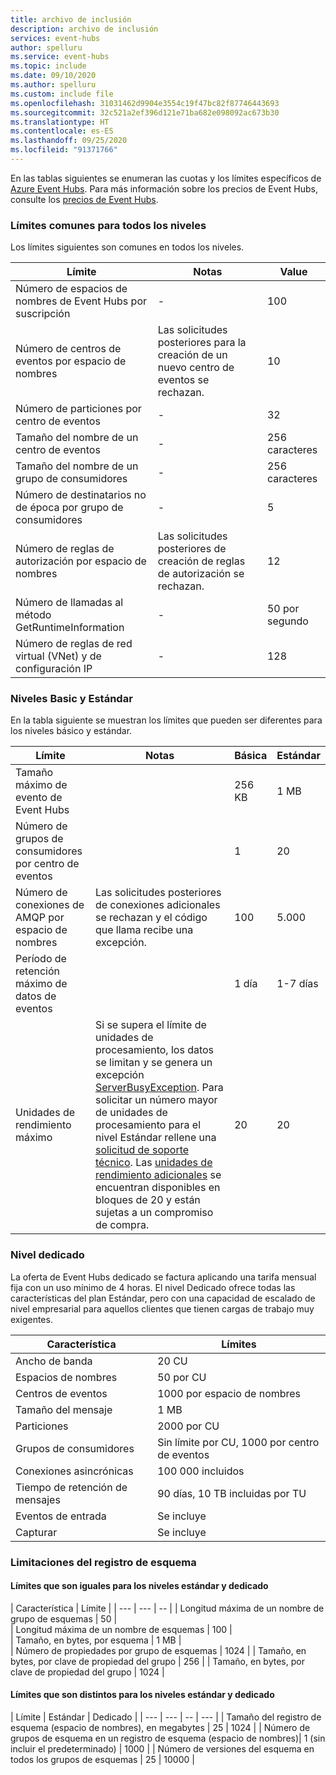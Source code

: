 ```yaml
---
title: archivo de inclusión
description: archivo de inclusión
services: event-hubs
author: spelluru
ms.service: event-hubs
ms.topic: include
ms.date: 09/10/2020
ms.author: spelluru
ms.custom: include file
ms.openlocfilehash: 31031462d9904e3554c19f47bc82f87746443693
ms.sourcegitcommit: 32c521a2ef396d121e71ba682e098092ac673b30
ms.translationtype: HT
ms.contentlocale: es-ES
ms.lasthandoff: 09/25/2020
ms.locfileid: "91371766"
---
```

En las tablas siguientes se enumeran las cuotas y los límites específicos de [Azure Event Hubs](https://azure.microsoft.com/services/event-hubs/). Para más información sobre los precios de Event Hubs, consulte los [precios de Event Hubs](https://azure.microsoft.com/pricing/details/event-hubs/).

### <a name="common-limits-for-all-tiers"></a>Límites comunes para todos los niveles
Los límites siguientes son comunes en todos los niveles. 

| Límite |  Notas | Value |
| --- |  --- | --- |
| Número de espacios de nombres de Event Hubs por suscripción |- |100 |
| Número de centros de eventos por espacio de nombres | Las solicitudes posteriores para la creación de un nuevo centro de eventos se rechazan. |10 |
| Número de particiones por centro de eventos |- |32 |
| Tamaño del nombre de un centro de eventos |- | 256 caracteres |
| Tamaño del nombre de un grupo de consumidores |- | 256 caracteres |
| Número de destinatarios no de época por grupo de consumidores |- |5 |
| Número de reglas de autorización por espacio de nombres | Las solicitudes posteriores de creación de reglas de autorización se rechazan.|12 |
| Número de llamadas al método GetRuntimeInformation |  - | 50 por segundo | 
| Número de reglas de red virtual (VNet) y de configuración IP | - | 128 | 


### <a name="basic-and-standard-tiers"></a>Niveles Basic y Estándar
En la tabla siguiente se muestran los límites que pueden ser diferentes para los niveles básico y estándar. 

| Límite | Notas | Básica | Estándar |
| --- |  --- | -- | --- |
| Tamaño máximo de evento de Event Hubs| &nbsp; | 256 KB | 1 MB |
| Número de grupos de consumidores por centro de eventos | &nbsp; |1 |20 |
| Número de conexiones de AMQP por espacio de nombres | Las solicitudes posteriores de conexiones adicionales se rechazan y el código que llama recibe una excepción. |100 |5\.000|
| Período de retención máximo de datos de eventos | &nbsp; |1 día |1-7 días |
| Unidades de rendimiento máximo |Si se supera el límite de unidades de procesamiento, los datos se limitan y se genera un excepción [ServerBusyException](/dotnet/api/microsoft.servicebus.messaging.serverbusyexception). Para solicitar un número mayor de unidades de procesamiento para el nivel Estándar rellene una [solicitud de soporte técnico](/azure/azure-portal/supportability/how-to-create-azure-support-request). Las [unidades de rendimiento adicionales](../articles/event-hubs/event-hubs-auto-inflate.md) se encuentran disponibles en bloques de 20 y están sujetas a un compromiso de compra. |20 | 20 | 

### <a name="dedicated-tier"></a>Nivel dedicado
La oferta de Event Hubs dedicado se factura aplicando una tarifa mensual fija con un uso mínimo de 4 horas. El nivel Dedicado ofrece todas las características del plan Estándar, pero con una capacidad de escalado de nivel empresarial para aquellos clientes que tienen cargas de trabajo muy exigentes. 

| Característica | Límites |
| --- | ---|
| Ancho de banda |  20 CU |
| Espacios de nombres | 50 por CU |
| Centros de eventos |  1000 por espacio de nombres |
| Tamaño del mensaje | 1 MB |
| Particiones | 2000 por CU |
| Grupos de consumidores | Sin límite por CU, 1000 por centro de eventos |
| Conexiones asincrónicas | 100 000 incluidos |
| Tiempo de retención de mensajes | 90 días, 10 TB incluidas por TU |
| Eventos de entrada | Se incluye |
| Capturar | Se incluye |


### <a name="schema-registry-limitations"></a>Limitaciones del registro de esquema

#### <a name="limits-that-are-the-same-for-standard-and-dedicated-tiers"></a>Límites que son iguales para los niveles **estándar** y **dedicado** 
| Característica | Límite | 
| --- |  --- | -- |
| Longitud máxima de un nombre de grupo de esquemas | 50 |  
| Longitud máxima de un nombre de esquemas | 100 |    
| Tamaño, en bytes, por esquema | 1 MB |   
| Número de propiedades por grupo de esquemas | 1024 |
| Tamaño, en bytes, por clave de propiedad del grupo | 256 | 
| Tamaño, en bytes, por clave de propiedad del grupo | 1024 | 


#### <a name="limits-that-are-different-for-standard-and-dedicated-tiers"></a>Límites que son distintos para los niveles **estándar** y **dedicado** 

| Límite | Estándar | Dedicado | 
| --- |  --- | -- | --- |
| Tamaño del registro de esquema (espacio de nombres), en megabytes | 25 |  1024 |
| Número de grupos de esquema en un registro de esquema (espacio de nombres)| 1 (sin incluir el predeterminado) | 1000 |
| Número de versiones del esquema en todos los grupos de esquemas | 25 | 10000 |





